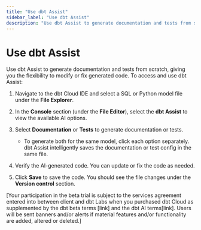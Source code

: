 ```yaml
--- 
title: "Use dbt Assist" 
sidebar_label: "Use dbt Assist" 
description: "Use dbt Assist to generate documentation and tests from scratch, giving you the flexibility to modify or fix generated code." 
---
```


# Use dbt Assist <Lifecycle status='beta'/> 

Use dbt Assist to generate documentation and tests from scratch, giving you the flexibility to modify or fix generated code. To access and use dbt Assist:

1. Navigate to the dbt Cloud IDE and select a SQL or Python model file under the **File Explorer**.

2. In the **Console** section (under the **File Editor**), select the **dbt Assist** to view the available AI options.

3. Select **Documentation** or **Tests** to generate documentation or tests.
   - To generate both for the same model, click each option separately. dbt Assist intelligently saves the documentation or test config in the same file.

4. Verify the AI-generated code. You can update or fix the code as needed.

5. Click **Save** to save the code. You should see the file changes under the **Version control** section.

[Your participation in the beta trial is subject to the services agreement entered into between client and dbt Labs when you purchased dbt Cloud as supplemented by the dbt beta terms [link] and the dbt AI terms[link]. Users will be sent banners and/or alerts if material features and/or functionality are added, altered or deleted.]

<Lightbox src="/img/docs/dbt-cloud/cloud-ide/dbt-assist-doc.gif" width="100%" title="Use dbt Assist, a powerful AI feature, to automatically generate tests and documentation in the dbt Cloud IDE." />
